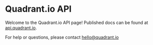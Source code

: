 Quadrant.io API
========

Welcome to the Quadrant.io API page! Published docs can be found at [api.quadrant.io](api.quadrant.io).

For help or questions, please contact hello@quadrant.io
